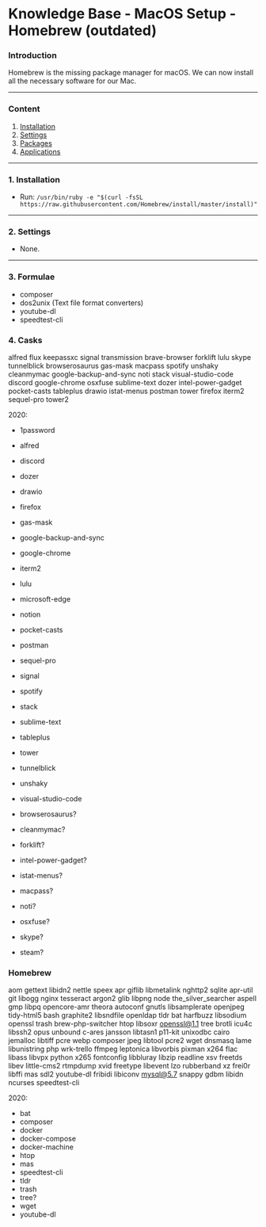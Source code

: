 # Knowledge Base - MacOS Setup - Homebrew (outdated)

### Introduction
Homebrew is the missing package manager for macOS. We can now install all the necessary software for our Mac.

---

### Content
1. [Installation](#1-installation)
2. [Settings](#2-settings)
3. [Packages](#3-packages)
4. [Applications](#4-applications)

---

### 1. Installation
- Run: `/usr/bin/ruby -e "$(curl -fsSL https://raw.githubusercontent.com/Homebrew/install/master/install)"`

---

### 2. Settings
- None.

---

### 3. Formulae
- composer
- dos2unix (Text file format converters)
- youtube-dl
- speedtest-cli

### 4. Casks
alfred                    flux                      keepassxc                 signal                    transmission
brave-browser             forklift                  lulu                      skype                     tunnelblick
browserosaurus            gas-mask                  macpass                   spotify                   unshaky
cleanmymac                google-backup-and-sync    noti                      stack                     visual-studio-code
discord                   google-chrome             osxfuse                   sublime-text
dozer                     intel-power-gadget        pocket-casts              tableplus
drawio                    istat-menus               postman                   tower
firefox                   iterm2                    sequel-pro                tower2

2020:
- 1password
- alfred
- discord
- dozer
- drawio
- firefox
- gas-mask
- google-backup-and-sync
- google-chrome
- iterm2
- lulu
- microsoft-edge
- notion
- pocket-casts
- postman
- sequel-pro
- signal
- spotify
- stack
- sublime-text
- tableplus
- tower
- tunnelblick
- unshaky
- visual-studio-code

- browserosaurus?
- cleanmymac?
- forklift?
- intel-power-gadget?
- istat-menus?
- macpass?
- noti?
- osxfuse?
- skype?
- steam?


### Homebrew

aom
gettext
libidn2
nettle
speex
apr
giflib
libmetalink
nghttp2
sqlite
apr-util
git
libogg
nginx
tesseract
argon2
glib
libpng
node
the_silver_searcher
aspell
gmp
libpq
opencore-amr
theora
autoconf
gnutls
libsamplerate
openjpeg
tidy-html5
bash
graphite2
libsndfile
openldap
tldr
bat
harfbuzz
libsodium
openssl
trash
brew-php-switcher
htop
libsoxr
openssl@1.1
tree
brotli
icu4c
libssh2
opus
unbound
c-ares
jansson
libtasn1
p11-kit
unixodbc
cairo
jemalloc
libtiff
pcre
webp
composer
jpeg
libtool
pcre2
wget
dnsmasq
lame
libunistring
php
wrk-trello
ffmpeg
leptonica
libvorbis
pixman
x264
flac
libass
libvpx
python
x265
fontconfig
libbluray
libzip
readline
xsv
freetds
libev
little-cms2
rtmpdump
xvid
freetype
libevent
lzo
rubberband
xz
frei0r
libffi
mas
sdl2
youtube-dl
fribidi
libiconv
mysql@5.7
snappy
gdbm
libidn
ncurses
speedtest-cli



2020:
- bat
- composer
- docker
- docker-compose
- docker-machine
- htop
- mas
- speedtest-cli
- tldr
- trash
- tree?
- wget
- youtube-dl

